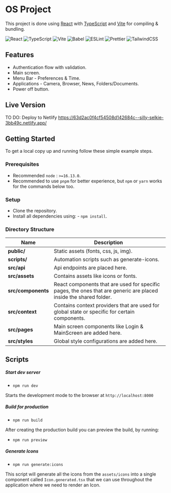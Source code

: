 # OS Project

This project is done using [React](https://reactjs.org/) with [TypeScript](https://www.typescriptlang.org/) and [Vite](https://vitejs.dev/) for compiling & bundling.

![React](https://img.shields.io/badge/-React-61DAFB?logo=react&logoColor=white&style=for-the-badge) ![TypeScript](https://shields.io/badge/TypeScript-3178C6?logo=TypeScript&logoColor=FFF&style=for-the-badge) ![Vite](https://img.shields.io/badge/-Vite-646CFF?logo=vite&logoColor=white&style=for-the-badge) ![Babel](https://img.shields.io/badge/Babel-F9DC3e?style=for-the-badge&logo=babel&logoColor=black) ![ESLint](https://img.shields.io/badge/ESLint-4B3263?style=for-the-badge&logo=eslint&logoColor=white) ![Prettier](https://img.shields.io/badge/-Prettier-F7B93E?logo=prettier&logoColor=white&style=for-the-badge) ![TailwindCSS](https://img.shields.io/badge/tailwindcss-%2338B2AC.svg?style=for-the-badge&logo=tailwind-css&logoColor=white)

## Features

- Authentication flow with validation.
- Main screen.
- Menu Bar - Preferences & Time.
- Applications - Camera, Browser, News, Folders/Documents.
- Power off button.

## Live Version

TO DO: Deploy to Netlify https://63d2ac0f4cf54508d142684c--silly-selkie-3bb49c.netlify.app/

## Getting Started

To get a local copy up and running follow these simple example steps.

### Prerequisites

- Recommended `node` : `>=16.13.0`.
- Recommended to use `pnpm` for better experience, but `npm` or `yarn` works for the commands below too.

### Setup

- Clone the repository.
- Install all dependencies using: - `npm install`.

### Directory Structure

| Name               | Description                                                                                                       |
| ------------------ | ----------------------------------------------------------------------------------------------------------------- |
| **public/**        | Static assets (fonts, css, js, img).                                                                              |
| **scripts/**       | Automation scripts such as generate-icons.                                                                        |
| **src/api**        | Api endpoints are placed here.                                                                                    |
| **src/assets**     | Contains assets like icons or fonts.                                                                              |
| **src/components** | React components that are used for specific pages, the ones that are generic are placed inside the shared folder. |
| **src/context**    | Contains context providers that are used for global state or specific for certain components.                     |
| **src/pages**      | Main screen components like Login & MainScreen are added here.                                                    |
| **src/styles**     | Global style configurations are added here.                                                                       |

## Scripts

##### Start dev server

- `npm run dev`

Starts the development mode to the browser at `http://localhost:8000`

##### Build for production

- `npm run build`

After creating the production build you can preview the build, by running:

- `npm run preview`

##### Generate Icons

- `npm run generate:icons`

This script will generate all the icons from the `assets/icons` into a single component called `Icon.generated.tsx` that we can use throughout the application where we need to render an Icon.
